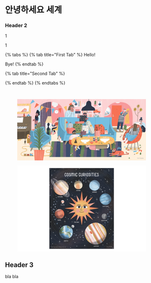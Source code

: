 # 안녕하세요 세계

### Header 2





1

1





{% tabs %}
{% tab title="First Tab" %}
Hello!

Bye!
{% endtab %}

{% tab title="Second Tab" %}

{% endtab %}
{% endtabs %}

<figure><img src="broken-reference" alt=""><figcaption></figcaption></figure>

<figure><img src=".gitbook/assets/Surprise+Surprise+v1_FINAL.jpeg" alt=""><figcaption></figcaption></figure>

<figure><img src=".gitbook/assets/Literati+1.jpeg" alt=""><figcaption></figcaption></figure>

## Header 3



bla bla
